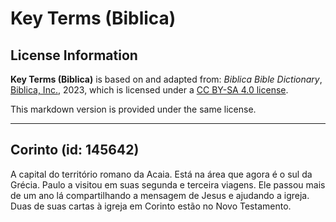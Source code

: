 # Key Terms (Biblica)

## License Information

**Key Terms (Biblica)** is based on and adapted from: _Biblica Bible Dictionary_, [Biblica, Inc.](https://www.biblica.com/), 2023, which is licensed under a [CC BY-SA 4.0 license](https://creativecommons.org/licenses/by-sa/4.0/legalcode.en).

This markdown version is provided under the same license.



--------------------------------

## Corinto (id: 145642)

A capital do território romano da Acaia. Está na área que agora é o sul da Grécia. Paulo a visitou em suas segunda e terceira viagens. Ele passou mais de um ano lá compartilhando a mensagem de Jesus e ajudando a igreja. Duas de suas cartas à igreja em Corinto estão no Novo Testamento.


